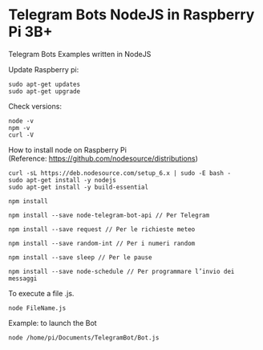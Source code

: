 # Telegram Bots NodeJS in Raspberry Pi 3B+
Telegram Bots Examples written in NodeJS  

Update Raspberry pi:  
~~~~
sudo apt-get updates
sudo apt-get upgrade
~~~~
Check versions:  
~~~~
node -v
npm -v
curl -V
~~~~

How to install node on Raspberry Pi  
(Reference: https://github.com/nodesource/distributions)
~~~~
curl -sL https://deb.nodesource.com/setup_6.x | sudo -E bash -
sudo apt-get install -y nodejs
sudo apt-get install -y build-essential

npm install

npm install --save node-telegram-bot-api // Per Telegram

npm install --save request // Per le richieste meteo

npm install --save random-int // Per i numeri random

npm install --save sleep // Per le pause

npm install --save node-schedule // Per programmare l’invio dei messaggi

~~~~
To execute a file .js. 
~~~~
node FileName.js
~~~~
Example: to launch the Bot  
~~~~
node /home/pi/Documents/TelegramBot/Bot.js
~~~~

